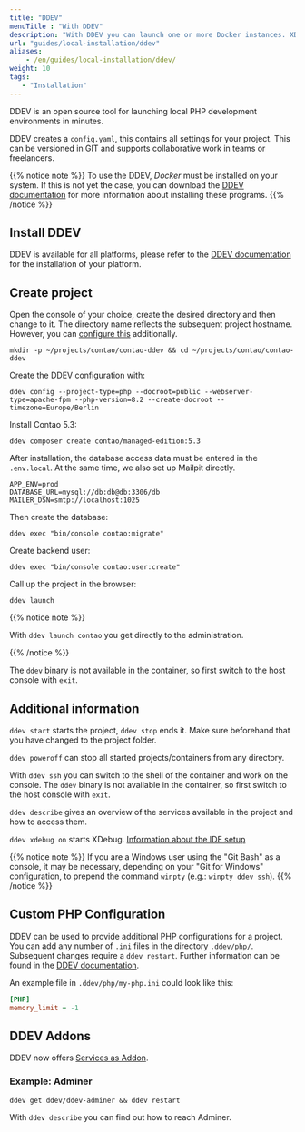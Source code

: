 ```yaml
---
title: "DDEV"
menuTitle : "With DDEV"
description: "With DDEV you can launch one or more Docker instances. XDEBUG, MariaDB and MySQL in different versions, PHP and much more."
url: "guides/local-installation/ddev"
aliases:
    - /en/guides/local-installation/ddev/
weight: 10
tags:
   - "Installation"
---
```


DDEV is an open source tool for launching local PHP development environments in minutes.

DDEV creates a `config.yaml`, this contains all settings for your project. This can be versioned in GIT and supports collaborative work in teams or freelancers.

{{% notice note %}}
To use the DDEV, _Docker_ must be installed on your system. If this is not yet
the case, you can download the
[DDEV documentation](https://ddev.readthedocs.io/en/stable/users/install/docker-installation/) for
more information about installing these programs.
{{% /notice %}}


## Install DDEV

DDEV is available for all platforms, please refer to the [DDEV documentation](https://ddev.readthedocs.io/en/stable/users/install/ddev-installation/) for the installation of your platform.

## Create project

Open the console of your choice, create the desired directory and then change to it. The directory name reflects the subsequent project hostname. However, you can [configure this](https://ddev.readthedocs.io/en/latest/users/extend/additional-hostnames/) additionally.

```shell
mkdir -p ~/projects/contao/contao-ddev && cd ~/projects/contao/contao-ddev
```

Create the DDEV configuration with:

```shell
ddev config --project-type=php --docroot=public --webserver-type=apache-fpm --php-version=8.2 --create-docroot --timezone=Europe/Berlin
```

Install Contao 5.3:

```shell
ddev composer create contao/managed-edition:5.3
```

After installation, the database access data must be entered in the `.env.local`. At the same time, we also set up Mailpit directly.

```env
APP_ENV=prod
DATABASE_URL=mysql://db:db@db:3306/db
MAILER_DSN=smtp://localhost:1025
```

Then create the database:

```shell
ddev exec "bin/console contao:migrate"
```

Create backend user:

```shell
ddev exec "bin/console contao:user:create"
```

Call up the project in the browser:

```shell
ddev launch
```

{{% notice note %}}

With `ddev launch contao` you get directly to the administration.

{{% /notice %}}

The `ddev` binary is not available in the container, so first switch to the host console with `exit`.

## Additional information

`ddev start` starts the project, `ddev stop` ends it. Make sure beforehand that you have changed to the project folder.

`ddev poweroff` can stop all started projects/containers from any directory.

With `ddev ssh` you can switch to the shell of the container and work on the console. The `ddev` binary is not available in the container, so first switch to the host console with `exit`.

`ddev describe` gives an overview of the services available in the project and how to access them.

`ddev xdebug on` starts XDebug. [Information about the IDE setup](https://ddev.readthedocs.io/en/latest/users/debugging-profiling/step-debugging/#ide-setup)

{{% notice note %}}
If you are a Windows user using the "Git Bash" as a console, it may be necessary, depending on your "Git for Windows" configuration, to prepend the command `winpty` (e.g.: `winpty ddev ssh`).
{{% /notice %}}

## Custom PHP Configuration

DDEV can be used to provide additional PHP configurations for a project. You can add any number of `.ini` files in the directory `.ddev/php/`. Subsequent changes require a `ddev restart`. Further information can be found in the [DDEV documentation](https://ddev.readthedocs.io/en/stable/users/extend/customization-extendibility/#custom-php-configuration-phpini).

An example file in `.ddev/php/my-php.ini` could look like this:

```ini
[PHP]
memory_limit = -1
```


## DDEV Addons

DDEV now offers [Services as Addon](https://ddev.readthedocs.io/en/latest/users/extend/additional-services/).


### Example: Adminer

```shell
ddev get ddev/ddev-adminer && ddev restart
```

With `ddev describe` you can find out how to reach Adminer.
